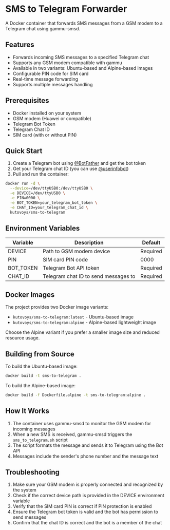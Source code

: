 # SMS to Telegram Forwarder

A Docker container that forwards SMS messages from a GSM modem to a Telegram chat using gammu-smsd.

## Features

- Forwards incoming SMS messages to a specified Telegram chat
- Supports any GSM modem compatible with gammu
- Available in two variants: Ubuntu-based and Alpine-based images
- Configurable PIN code for SIM card
- Real-time message forwarding
- Supports multiple messages handling

## Prerequisites

- Docker installed on your system
- GSM modem (Huawei or compatible)
- Telegram Bot Token
- Telegram Chat ID
- SIM card (with or without PIN)

## Quick Start

1. Create a Telegram bot using [@BotFather](https://t.me/botfather) and get the bot token
2. Get your Telegram chat ID (you can use [@userinfobot](https://t.me/userinfobot))
3. Pull and run the container:

```bash
docker run -d \
  --device=/dev/ttyUSB0:/dev/ttyUSB0 \
  -e DEVICE=/dev/ttyUSB0 \
  -e PIN=0000 \
  -e BOT_TOKEN=your_telegram_bot_token \
  -e CHAT_ID=your_telegram_chat_id \
  kutovoys/sms-to-telegram
```

## Environment Variables

| Variable  | Description                          | Default  |
| --------- | ------------------------------------ | -------- |
| DEVICE    | Path to GSM modem device             | Required |
| PIN       | SIM card PIN code                    | 0000     |
| BOT_TOKEN | Telegram Bot API token               | Required |
| CHAT_ID   | Telegram chat ID to send messages to | Required |

## Docker Images

The project provides two Docker image variants:

- `kutovoys/sms-to-telegram:latest` - Ubuntu-based image
- `kutovoys/sms-to-telegram:alpine` - Alpine-based lightweight image

Choose the Alpine variant if you prefer a smaller image size and reduced resource usage.

## Building from Source

To build the Ubuntu-based image:

```bash
docker build -t sms-to-telegram .
```

To build the Alpine-based image:

```bash
docker build -f Dockerfile.alpine -t sms-to-telegram:alpine .
```

## How It Works

1. The container uses gammu-smsd to monitor the GSM modem for incoming messages
2. When a new SMS is received, gammu-smsd triggers the `sms_to_telegram.sh` script
3. The script formats the message and sends it to Telegram using the Bot API
4. Messages include the sender's phone number and the message text

## Troubleshooting

1. Make sure your GSM modem is properly connected and recognized by the system
2. Check if the correct device path is provided in the DEVICE environment variable
3. Verify that the SIM card PIN is correct if PIN protection is enabled
4. Ensure the Telegram bot token is valid and the bot has permission to send messages
5. Confirm that the chat ID is correct and the bot is a member of the chat
